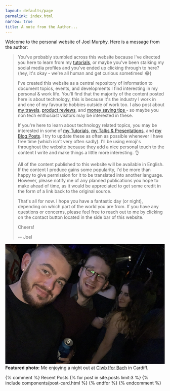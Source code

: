 ```yaml
---
layout: defaults/page
permalink: index.html
narrow: true
title: A note from the Author...
---
```


Welcome to the personal website of Joel Murphy. Here is a message from the author:

> You've probably stumbled across this website because I've directed you here to learn from my [tutorials](/list/tutorials.html), or maybe you've been stalking my social media profiles and you've ended up clicking through to here? (hey, it's okay - we're all human and get curious sometimes! 😂)
>
> I've created this website as a central repository of information to document topics, events, and developments I find interesting in my personal & work life. You'll find that the majority of the content posted here is about technology, this is because it's the industry I work in and one of my favourite hobbies outside of work too. I also post about [my travels](/travel/), [product reviews](list/product-reviews.html), and [money saving tips ](/list/money-saving.html) - so maybe you non tech enthusiast visitors may be interested in these.  
>
> If you're here to learn about technology related topics, you may be interested in some of [my Tutorials](/list/tutorials.html), [my Talks & Presentations](/list/talks-presentations.html), and [my Blog Posts](/list/posts.html). I try to update these as often as possible whenever I have free time (which isn't very often sadly). I'll be using emoji's throughout the website because they add a nice personal touch to the content I write and make things a little more interesting. 👌
>
> All of the content published to this website will be available in English. If the content I produce gains some popularity, I'd be more than happy to give permission for it to be translated into another language. However, please notify me of any planned publications you hope to make ahead of time, as it would be appreciated to get some credit in the form of a link back to the original source.
>
> That's all for now. I hope you have a fantastic day (or night), depending on which part of the world you are from. If you have any questions or concerns, please feel free to reach out to me by clicking on the contact button located in the side bar of this website. 
>
> Cheers!
>
>-- Joel

<div class="card mb-3">
    <img class="card-img-top" src="static/img/night_out.jpg"/>
    <div class="card-body bg-light">
        <div class="card-text"><strong>Featured photo:</strong> Me enjoying a night out at <a href="https://clwb.net/" target="_blank">Clwb Ifor Bach</a> in Cardiff.</div>
    </div>
</div>

{% comment %}
Recent Posts
{% for post in site.posts limit:3 %}
{% include components/post-card.html %}
{% endfor %}
{% endcomment %}


